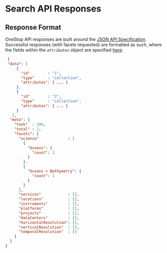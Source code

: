# Search API Responses

## Response Format
OneStop API responses are built around the [JSON API Specification](http://jsonapi.org/). Successful responses (with facets requested) are formatted as such, where the fields within the `attributes` object are specified [here](docs/public-user/api/search-fields.md):
``` json
 {  
 "data": [
     {
       "id"        : "1",
       "type"      : "collection",
       "attributes": { ... }
     },
     {
       "id"        : "2",
       "type"      : "collection",
       "attributes": { ... }
     }
   ],
  "meta": {
    "took"  : 100,
    "total" : 2,
    "facets": {
      "science"             : [
        {
          "Oceans": {
            "count": 2
          }
        },
        {
          "Oceans > Bathymetry": {
            "count": 1
          }
        }
      ],
      "services"            : [],
      "locations"           : [],
      "instruments"         : [],
      "platforms"           : [],
      "projects"            : [],
      "dataCenters"         : [],
      "horizontalResolution": [],
      "verticalResolution"  : [],
      "temporalResolution"  : []
    }
  }
}
```